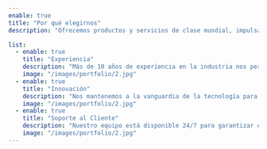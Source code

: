 ```yaml
---
enable: true
title: "Por qué elegirnos"
description: "Ofrecemos productos y servicios de clase mundial, impulsados por la innovación y la experiencia."

list:
  - enable: true
    title: "Experiencia"
    description: "Más de 10 años de experiencia en la industria nos permiten ofrecer soluciones efectivas y personalizadas."
    image: "/images/portfolio/2.jpg"
  - enable: true
    title: "Innovación"
    description: "Nos mantenemos a la vanguardia de la tecnología para ofrecer productos y servicios innovadores."
    image: "/images/portfolio/2.jpg"
  - enable: true
    title: "Soporte al Cliente"
    description: "Nuestro equipo está disponible 24/7 para garantizar que obtengas el mejor servicio posible."
    image: "/images/portfolio/2.jpg"
---
```

